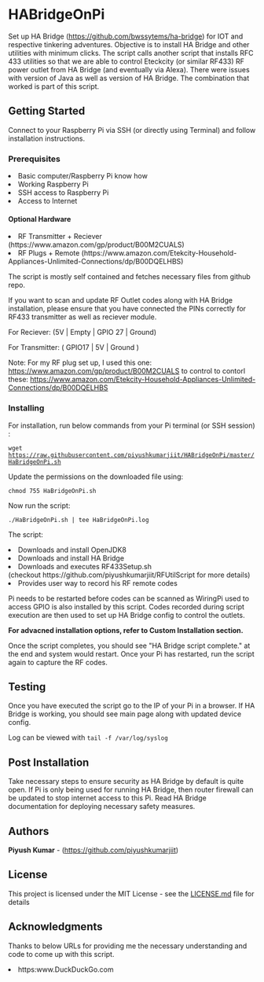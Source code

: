 # HABridgeOnPi

Set up HA Bridge (https://github.com/bwssytems/ha-bridge) for IOT and respective tinkering adventures.
Objective is to install HA Bridge and other utilities with minimum clicks.
The script calls another script that installs RFC 433 utilities so that we are able to control Eteckcity (or similar RF433) RF power outlet from HA Bridge (and eventually via Alexa).
There were issues with version of Java as well as version of HA Bridge. The combination that worked is part of this script.

## Getting Started

Connect to your Raspberry Pi via SSH (or directly using Terminal) and follow installation instructions.

### Prerequisites
<li>Basic computer/Raspberry Pi know how</li>
<li>Working Raspberry Pi</li>
<li>SSH access to Raspberry Pi</li>
<li>Access to Internet</li>

#### Optional Hardware
<li>RF Transmitter + Reciever (https://www.amazon.com/gp/product/B00M2CUALS)</li>
<li>RF Plugs + Remote (https://www.amazon.com/Etekcity-Household-Appliances-Unlimited-Connections/dp/B00DQELHBS)</li>

The script is mostly self contained and fetches necessary files from github repo.


If you want to scan and update RF Outlet codes along with HA Bridge installation, please ensure that you have connected the PINs correctly for RF433 transmitter as well as reciever module.

For Reciever: (5V | Empty | GPIO 27 | Ground)

For Transmitter: ( GPIO17 | 5V | Ground )

Note: For my RF plug set up, I used this one: https://www.amazon.com/gp/product/B00M2CUALS to control to contorl these: https://www.amazon.com/Etekcity-Household-Appliances-Unlimited-Connections/dp/B00DQELHBS

### Installing
For installation, run below commands from your Pi terminal (or SSH session) :

<code>wget https://raw.githubusercontent.com/piyushkumarjiit/HABridgeOnPi/master/HaBridgeOnPi.sh</code>

Update the permissions on the downloaded file using:

<code>chmod 755 HaBridgeOnPi.sh</code>

Now run the script:

<code>./HaBridgeOnPi.sh | tee HaBridgeOnPi.log</code>

The script:
<li>Downloads and install OpenJDK8</li>
<li>Downloads and install HA Bridge</li>
<li>Downloads and executes RF433Setup.sh</li> (checkout https://github.com/piyushkumarjiit/RFUtilScript for more details)
<li>Provides user way to record his RF remote codes <via RF433Setup.sh)</li>

Pi needs to be restarted before codes can be scanned as WiringPi used to access GPIO is also installed by this script. 
Codes recorded during script execution are then used to set  up HA Bridge config to control the outlets.

<b>For advacned installation options, refer to Custom Installation section. </b>

Once the script completes, you should see "HA Bridge script complete." at the end and system would restart. Once your Pi has restarted, run the script again to capture the RF codes.

## Testing
Once you have executed the script go to the IP of your Pi in a browser. If HA Bridge is working, you should see main page along with updated device config.

Log can be viewed with <code>tail -f /var/log/syslog</code>

## Post Installation
Take necessary steps to ensure security as HA Bridge by default is quite open. If Pi is only being used for running HA Bridge, then router firewall can be updated to stop internet access to this Pi. Read HA Bridge documentation for deploying necessary safety measures.

## Authors
**Piyush Kumar** - (https://github.com/piyushkumarjiit)

## License
This project is licensed under the MIT License - see the [LICENSE.md](LICENSE.md) file for details

## Acknowledgments
Thanks to below URLs for providing me the necessary understanding and code to come up with this script.
<li>https:www.DuckDuckGo.com </li>
